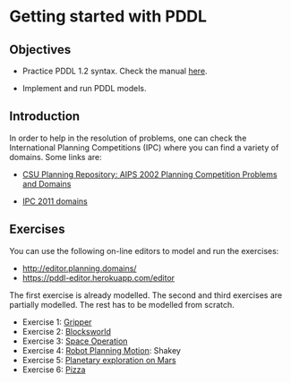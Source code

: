 # Getting started with PDDL

## Objectives

* Practice PDDL 1.2 syntax. Check the manual [here](https://homepages.inf.ed.ac.uk/mfourman/tools/propplan/pddl.pdf).

* Implement and run PDDL models.

## Introduction

In order to help in the resolution of problems, one can check the International Planning Competitions (IPC) where you can find a variety of domains. Some links are:

* [CSU Planning Repository: AIPS 2002 Planning Competition Problems and Domains](http://www.cs.colostate.edu/meps/repository/aips2002.html)

* [IPC 2011 domains](http://www.plg.inf.uc3m.es/ipc2011-deterministic/Domains)


## Exercises 
You can use the following on-line editors to model and run the exercises:
- http://editor.planning.domains/ 
- https://pddl-editor.herokuapp.com/editor

The first exercise is already modelled. The second and third exercises are partially modelled. The rest has to be modelled from scratch.
 -  Exercise 1: [Gripper](Gripper.md)
 -  Exercise 2: [Blocksworld](Blocksworld.md)
 -  Exercise 3: [Space Operation](SpaceOperation.md)
 -  Exercise 4: [Robot Planning Motion](RobotMotion.md): Shakey
 -  Exercise 5: [Planetary exploration on Mars](PlanetaryExploration.md)
 -  Exercise 6: [Pizza](Pizza.md)
